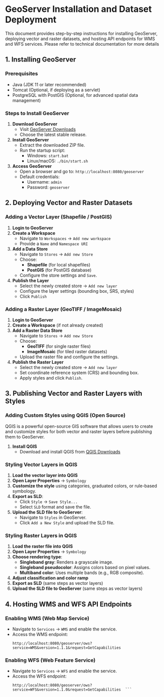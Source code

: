 # GeoServer Installation and Dataset Deployment

This document provides step-by-step instructions for installing GeoServer, deploying vector and raster datasets, and hosting API endpoints for WMS and WFS services. Please refer to technical documentation for more details

## 1. Installing GeoServer

### Prerequisites
- Java (JDK 11 or later recommended)
- Tomcat (Optional, if deploying as a servlet)
- PostgreSQL with PostGIS (Optional, for advanced spatial data management)

### Steps to Install GeoServer
1. **Download GeoServer**
   - Visit [GeoServer Downloads](https://geoserver.org/download/)
   - Choose the latest stable release.
2. **Install GeoServer**
   - Extract the downloaded ZIP file.
   - Run the startup script:
     - Windows: `start.bat`
     - Linux/macOS: `./bin/start.sh`
3. **Access GeoServer**
   - Open a browser and go to: `http://localhost:8080/geoserver`
   - Default credentials:
     - Username: `admin`
     - Password: `geoserver`

## 2. Deploying Vector and Raster Datasets

### Adding a Vector Layer (Shapefile / PostGIS)
1. **Login to GeoServer**
2. **Create a Workspace**
   - Navigate to `Workspaces` → `Add new workspace`
   - Provide a `Name` and `Namespace URI`
3. **Add a Data Store**
   - Navigate to `Stores` → `Add new Store`
   - Choose:
     - **Shapefile** (for local shapefiles)
     - **PostGIS** (for PostGIS database)
   - Configure the store settings and `Save`.
4. **Publish the Layer**
   - Select the newly created store → `Add new layer`
   - Configure the layer settings (bounding box, SRS, styles)
   - Click `Publish`

### Adding a Raster Layer (GeoTIFF / ImageMosaic)
1. **Login to GeoServer**
2. **Create a Workspace** (if not already created)
3. **Add a Raster Data Store**
   - Navigate to `Stores` → `Add new Store`
   - Choose:
     - **GeoTIFF** (for single raster files)
     - **ImageMosaic** (for tiled raster datasets)
   - Upload the raster file and configure the settings.
4. **Publish the Raster Layer**
   - Select the newly created store → `Add new layer`
   - Set coordinate reference system (CRS) and bounding box.
   - Apply styles and click `Publish`.

## 3. Publishing Vector and Raster Layers with Styles

### Adding Custom Styles using QGIS (Open Source)
QGIS is a powerful open-source GIS software that allows users to create and customize styles for both vector and raster layers before publishing them to GeoServer.

1. **Install QGIS**
   - Download and install QGIS from [QGIS Downloads](https://qgis.org/en/site/forusers/download.html)

### Styling Vector Layers in QGIS
1. **Load the vector layer into QGIS**
2. **Open Layer Properties** → `Symbology`
3. **Customize the style** using categories, graduated colors, or rule-based symbology.
4. **Export as SLD**:
   - Click `Style` → `Save Style...`
   - Select `SLD` format and save the file.
5. **Upload the SLD file to GeoServer**:
   - Navigate to `Styles` in GeoServer.
   - Click `Add a New Style` and upload the SLD file.

### Styling Raster Layers in QGIS
1. **Load the raster file into QGIS**
2. **Open Layer Properties** → `Symbology`
3. **Choose rendering type**:
   - **Singleband gray**: Renders a grayscale image.
   - **Singleband pseudocolor**: Assigns colors based on pixel values.
   - **Multiband color**: Uses multiple bands (e.g., RGB composite).
4. **Adjust classification and color ramp**
5. **Export as SLD** (same steps as vector layers)
6. **Upload the SLD file to GeoServer** (same steps as vector layers)

## 4. Hosting WMS and WFS API Endpoints

### Enabling WMS (Web Map Service)
- Navigate to `Services` → `WMS` and enable the service.
- Access the WMS endpoint:
  ```
  http://localhost:8080/geoserver/ows?service=WMS&version=1.1.1&request=GetCapabilities
  ```

### Enabling WFS (Web Feature Service)
- Navigate to `Services` → `WFS` and enable the service.
- Access the WFS endpoint:
  ```
  http://localhost:8080/geoserver/ows?service=WFS&version=1.1.0&request=GetCapabilities  ```
